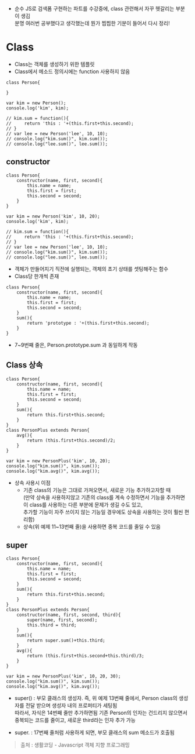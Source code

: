 * 순수 JS로 검색폼 구현하는 파트를 수강중에, class 관련해서 자꾸 헷갈리는 부분이 생김   
분명 여러번 공부했다고 생각했는데 뭔가 찝찝한 기분이 들어서 다시 정리!

# Class
* Class는 객체를 생성하기 위한 템플릿
* Class에서 메소드 정의시에는 function 사용하지 않음
```
class Person{
 
}
 
var kim = new Person();
console.log('kim', kim);
 
// kim.sum = function(){
//     return 'this : '+(this.first+this.second);
// }
// var lee = new Person('lee', 10, 10);
// console.log("kim.sum()", kim.sum());
// console.log("lee.sum()", lee.sum());
```

## constructor
```
class Person{
    constructor(name, first, second){
        this.name = name;
        this.first = first;
        this.second = second;
    }
}
 
var kim = new Person('kim', 10, 20);
console.log('kim', kim);
 
// kim.sum = function(){
//     return 'this : '+(this.first+this.second);
// }
// var lee = new Person('lee', 10, 10);
// console.log("kim.sum()", kim.sum());
// console.log("lee.sum()", lee.sum());
```
* 객체가 만들어지기 직전에 실행되는, 객체의 초기 상태를 셋팅해주는 함수
* Class당 한개씩 존재

```
class Person{
    constructor(name, first, second){
        this.name = name;
        this.first = first;
        this.second = second;
    }
    sum(){
        return 'prototype : '+(this.first+this.second);
    }
}
```
* 7~9번째 줄은, Person.prototype.sum 과 동일하게 작동

## Class 상속
```
class Person{
    constructor(name, first, second){
        this.name = name;
        this.first = first;
        this.second = second;
    }
    sum(){
        return this.first+this.second;
    }
}
class PersonPlus extends Person{
    avg(){
        return (this.first+this.second)/2;
    }
}
 
var kim = new PersonPlus('kim', 10, 20);
console.log("kim.sum()", kim.sum());
console.log("kim.avg()", kim.avg());
```
* 상속 사용시 이점
  * 기존 class의 기능은 그대로 가져오면서, 새로운 기능 추가하고자할 때   
    (만약 상속을 사용하지않고 기존의 class를 계속 수정하면서 기능을 추가하면 이 class를 사용하는 다른 부분에 문제가 생길 수도 있고,   
    추가할 기능이 자주 쓰이지 않는 기능일 경우에도 상속을 사용하는 것이 훨씬 편리함)
  * 상속(위 예제 11~13번째 줄)을 사용하면 중복 코드를 줄일 수 있음

## super
```
class Person{
    constructor(name, first, second){
        this.name = name;
        this.first = first;
        this.second = second;
    }
    sum(){
        return this.first+this.second;
    }
}
class PersonPlus extends Person{
    constructor(name, first, second, third){
        super(name, first, second);
        this.third = third;
    }
    sum(){
        return super.sum()+this.third;
    }
    avg(){
        return (this.first+this.second+this.third)/3;
    }
}
 
var kim = new PersonPlus('kim', 10, 20, 30);
console.log("kim.sum()", kim.sum());
console.log("kim.avg()", kim.avg());
```
* super() : 부모 클래스의 생성자. 즉, 위 예제 13번째 줄에서, Person class의 생성자를 전달 받으며 생성자 내의 프로퍼티가 세팅됨   
  따라서, 자식은 14번째 줄만 추가하면됨
  기존 Person의 인자는 건드리지 않으면서 중복되는 코드를 줄이고, 새로운 third라는 인자 추가 가능
  
* super. : 17번째 줄처럼 사용하게 되면, 부모 클래스의 sum 메소드가 호출됨

> 출처 : 생활코딩 - Javascript 객체 지향 프로그래밍
